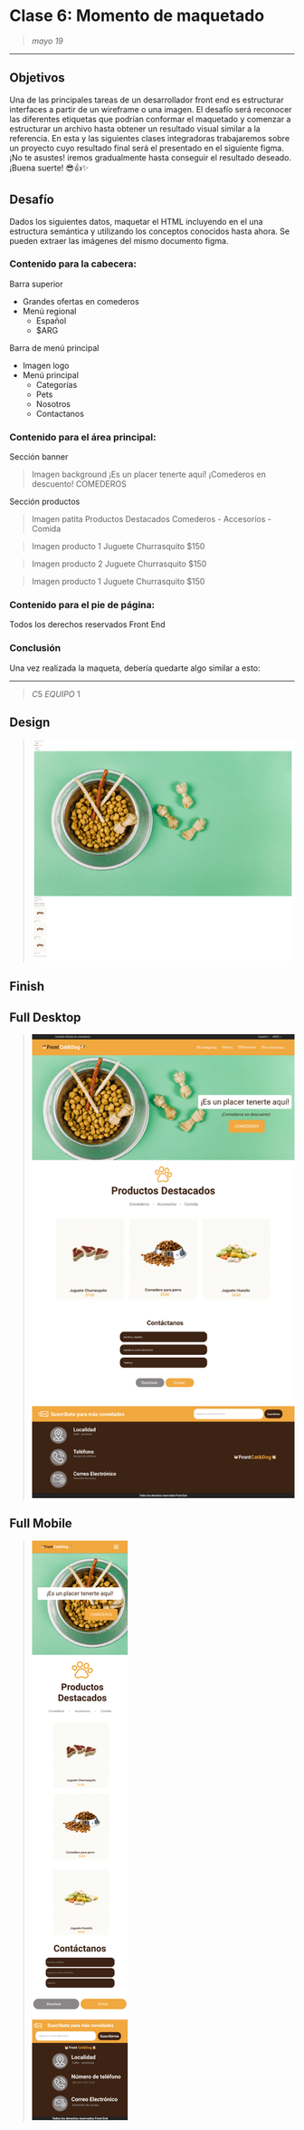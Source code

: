 # Clase 6: Momento de maquetado 
>*mayo 19*
----------
## Objetivos 
Una de las principales tareas de un desarrollador front end es estructurar interfaces a
partir de un wireframe o una imagen. El desafío será reconocer las diferentes etiquetas
que podrían conformar el maquetado y comenzar a estructurar un archivo hasta obtener
un resultado visual similar a la referencia.
En esta y las siguientes clases integradoras trabajaremos sobre un proyecto cuyo
resultado final será el presentado en el siguiente figma.
¡No te asustes! iremos gradualmente hasta conseguir el resultado deseado.
¡Buena suerte! 😎👍✨


## Desafío
Dados los siguientes datos, maquetar el HTML incluyendo en el <body> una estructura
semántica y utilizando los conceptos conocidos hasta ahora. Se pueden extraer las
imágenes del mismo documento figma.


### Contenido para la cabecera:
Barra superior
- Grandes ofertas en comederos
- Menú regional
  - Español
  - $ARG

Barra de menú principal
- Imagen logo
- Menú principal
  - Categorías
  - Pets
  - Nosotros
  - Contactanos

### Contenido para el área principal:

Sección banner
>Imagen background
>¡Es un placer tenerte aquí!
>¡Comederos en descuento!
>COMEDEROS

Sección productos
>Imagen patita
>Productos Destacados
>Comederos - Accesorios - Comida

>Imagen producto 1
>Juguete Churrasquito
>$150

>Imagen producto 2
>Juguete Churrasquito
>$150

>Imagen producto 1
>Juguete Churrasquito
>$150

### Contenido para el pie de página:
Todos los derechos reservados Front End

### Conclusión
Una vez realizada la maqueta, debería quedarte algo similar a esto:

----------
>$C5$ $EQUIPO$ $1$

## Design
>![Design preview](./design/design06.png)

## Finish

<!-- ![Design preview]() -->



<!-- ![Design box ](./design/drawio.png) -->
## Full Desktop
>![Design preview](./design/Full%20Desktop.jpg)

## Full Mobile
>![Design preview](./design/Mobile.jpg)

